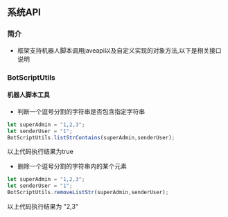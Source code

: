 ## 系统API
### 简介

* 框架支持机器人脚本调用javeapi以及自定义实现的对象方法,以下是相关接口说明

###  BotScriptUtils 
#### 机器人脚本工具


* 判断一个逗号分割的字符串是否包含指定字符串

```javascript
let superAdmin = "1,2,3";
let senderUser = "1";
BotScriptUtils.listStrContains(superAdmin,senderUser);

```
以上代码执行结果为true

* 删除一个逗号分割的字符串内的某个元素

```javascript
let superAdmin = "1,2,3";
let senderUser = "1";
BotScriptUtils.removeListStr(superAdmin,senderUser);

```
以上代码执行结果为 "2,3"

